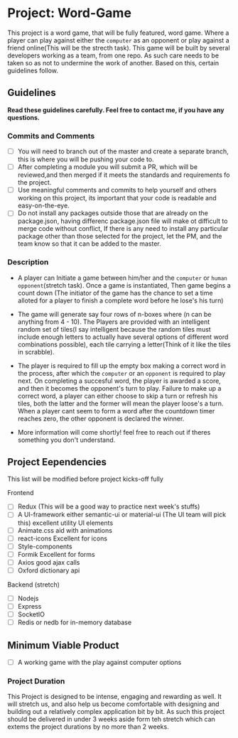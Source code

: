 # Project: Word-Game 

This project is a word game, that will be fully featured, word game. Where a player can play against either the `computer` as an opponent or play against a friend online(This will be the strecth task). This game will be built by several developers working as a team, from one repo. As such care needs to be taken so as not to undermine the work of another. Based on this, certain guidelines follow.

## Guidelines

**Read these guidelines carefully. Feel free to contact me, if you have any questions.**

### Commits and Comments

- [ ] You will need to branch out of the master and create a separate branch, this is where you will be pushing your code to.
- [ ] After completing a module you will submit a PR, which will be reviewed,and then merged if it meets the standards and requirements fo the project.
- [ ] Use meaningful comments and commits to help yourself and others working on this project, its important that your code is readable and easy-on-the-eye.
- [ ] Do not install any packages outside those that are already on the package.json, having differenc package.json file will make ot difficult to merge code without conflict, If there is any need to install any particular package other than those selected for the project, let the PM, and the team know so that it can be added to the master.

### Description
- A player can Initiate a game between him/her and the  `computer` or `human opponent`(stretch task). Once a game is instantiated, Then game  begins a count down (The initiator of the game has the chance to set a time alloted for a player to finish a complete word before he lose's his turn)
- The game will generate say four rows of n-boxes where (n can be anything  from 4 - 10). The Players are provided with an intelligent random set of tiles(I say intelligent because the random tiles must include enough letters to actually have several options of different word combinations possible), each tile carrying a letter(Think of it like the tiles in scrabble). 
- The player is required to fill up the empty box making a correct word in the process, after which the `computer` or an `opponent` is required to play next. On completing a succesful word, the player is awarded a score, and then it becomes the opponent's turn to play. Failure to make up a correct word, a player can either choose to skip a turn or refresh his tiles, both the latter and the former will mean the player loose's a turn. When a player cant seem to form a word after the countdown timer reaches zero, the other opponent is declared the winner.

- More information will come shortly! feel free to reach out if theres something you don't understand.

## Project Eependencies

This list will be modified before project kicks-off fully

Frontend

- [ ] Redux (This will be a good way to practice next week's stuffs)
- [ ] A UI-framework either semantic-ui or material-ui (The UI team will pick this) excellent utility UI elements
- [ ] Animate.css aid with animations
- [ ] react-icons Excellent for icons
- [ ] Style-components
- [ ] Formik  Excellent for forms
- [ ] Axios good ajax calls
- [ ] Oxford dictionary api

Backend (stretch)

- [ ] Nodejs
- [ ] Express
- [ ] SocketIO
- [ ] Redis or nedb for in-memory database

## Minimum Viable Product

- [ ] A working game with the play against computer options

### Project Duration

This Project is designed to be intense, engaging and rewarding as well. It will stretch us, and also help us become comfortable with designing and building out a relatively complex application bit by bit. As such this project should be delivered in under 3 weeks aside form teh stretch which can extems the project durations by no more than 2 weeks.




